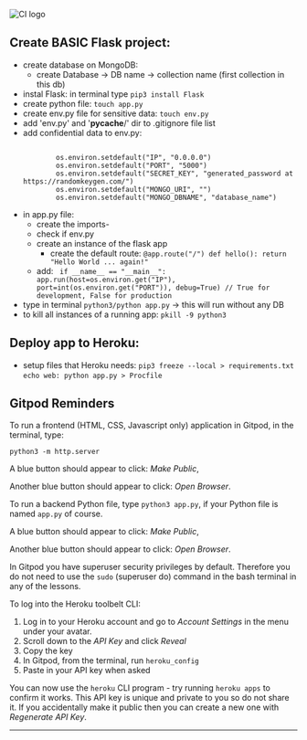 ![CI logo](https://codeinstitute.s3.amazonaws.com/fullstack/ci_logo_small.png)

## **Create BASIC Flask project:**
- create database on MongoDB:
    - create Database -> DB name -> collection name (first collection in this db)
- instal Flask: in terminal type ``` pip3 install Flask ```
- create python file: ``` touch app.py ```
- create env.py file for sensitive data: ```touch env.py ```
- add 'env.py' and '__pycache__/' dir to .gitignore file list
- add confidential data to env.py:
    ````    import os
    
            os.environ.setdefault("IP", "0.0.0.0")
            os.environ.setdefault("PORT", "5000")
            os.environ.setdefault("SECRET_KEY", "generated_password at https://randomkeygen.com/")
            os.environ.setdefault("MONGO_URI", "")
            os.environ.setdefault("MONGO_DBNAME", "database_name")
    ````
- in app.py file:
    - create the imports-
    - check if env.py
    - create an instance of the flask app
        - create the default route:  ``` @app.route("/")
                                         def hello():
                                            return "Hello World ... again!"
                                    ```
    - add: ``` if __name__ == "__main__":
                app.run(host=os.environ.get("IP"),
                        port=int(os.environ.get("PORT")),
                        debug=True) // True for development, False for production```
- type in terminal ``` python3/python app.py ``` -> this will run without any DB
- to kill all instances of a running app: ``` pkill -9 python3 ```

## **Deploy app to Heroku:**
- setup files that Heroku needs:
    ``` pip3 freeze --local > requirements.txt ```
    ``` echo web: python app.py > Procfile ```


## Gitpod Reminders

To run a frontend (HTML, CSS, Javascript only) application in Gitpod, in the terminal, type:

`python3 -m http.server`

A blue button should appear to click: _Make Public_,

Another blue button should appear to click: _Open Browser_.

To run a backend Python file, type `python3 app.py`, if your Python file is named `app.py` of course.

A blue button should appear to click: _Make Public_,

Another blue button should appear to click: _Open Browser_.

In Gitpod you have superuser security privileges by default. Therefore you do not need to use the `sudo` (superuser do) command in the bash terminal in any of the lessons.

To log into the Heroku toolbelt CLI:

1. Log in to your Heroku account and go to *Account Settings* in the menu under your avatar.
2. Scroll down to the *API Key* and click *Reveal*
3. Copy the key
4. In Gitpod, from the terminal, run `heroku_config`
5. Paste in your API key when asked

You can now use the `heroku` CLI program - try running `heroku apps` to confirm it works. This API key is unique and private to you so do not share it. If you accidentally make it public then you can create a new one with _Regenerate API Key_.

------

